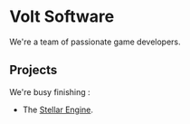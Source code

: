 # Volt Software

We're a team of passionate game developers.

## Projects

We're busy finishing :
- The [Stellar Engine](https://github.com/Volt-Soft/Stellar-Engine).
